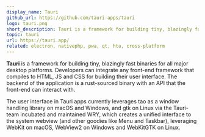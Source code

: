 ```yaml
---
display_name: Tauri
github_url: https://github.com/tauri-apps/tauri
logo: tauri.png
short_description: Tauri is a framework for building tiny, blazingly fast binaries for all major desktop platforms.
topic: tauri
url: https://tauri.app/
related: electron, nativephp, pwa, qt, hta, cross-platform
---
```


**Tauri** is a framework for building tiny, blazingly fast binaries for all major desktop platforms. Developers can integrate any front-end framework that compiles to HTML, JS and CSS for building their user interface. The backend of the application is a rust-sourced binary with an API that the front-end can interact with.

The user interface in Tauri apps currently leverages tao as a window handling library on macOS and Windows, and gtk on Linux via the Tauri-team incubated and maintained WRY, which creates a unified interface to the system webview (and other goodies like Menu and Taskbar), leveraging WebKit on macOS, WebView2 on Windows and WebKitGTK on Linux.
